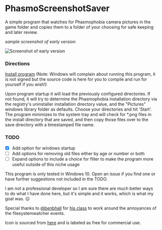 
# PhasmoScreenshotSaver
A simple program that watches for Phasmophobia camera pictures in the game folder and copies them to a folder of your choosing for safe keeping and later review.

*sample screenshot of early version*

![Screenshot of early version](https://i.imgur.com/Rke58UB.png)



### Directions
[Install program](https://jupiter.waggz.rocks/phasmoapp/) (Note: Windows will complain about running this program, it is not signed but the source code is here for you to compile and run for yourself if you wish!)

Upon program startup it will load the previously configured directories. If not found, it will try to determine the Phasmophobia installation directory via the registry's uninstaller installation directory value, and the "Pictures" windows library folder as defaults. 
Choose your directories and hit 'Start'. The program minimizes to the system tray and will check for *.png files in the install directory that are saved, and then copy those files over to the save directory with a timestamped file name. 

### TODO

 - [x] Add option for windows startup
 - [ ] Add options for removing old files either by age or number or both
 - [ ] Expand options to include a choice for filter to make the program more useful outside of this niche usage

This program is only tested in Windows 10. Open an issue if you find one or have further suggestions not included in the TODO.

I am not a professional developer so I am sure there are much better ways to do what I have done here, but it's simple and it works, which is what my goal was. 😉

Special thanks to [@benbhall](https://github.com/benbhall) for [his class](https://github.com/benbhall/FileSystemWatcherMemoryCache/blob/main/FileSystemWatcherMemoryCache/SimpleBlockAndDelayExample.cs) to work around the annoyances of the filesystemwatcher events. 

Icon is sourced from [here](https://icon-icons.com/icon/camera-image-photo-photography-shot/107774) and is labeled as free for commercial use.
